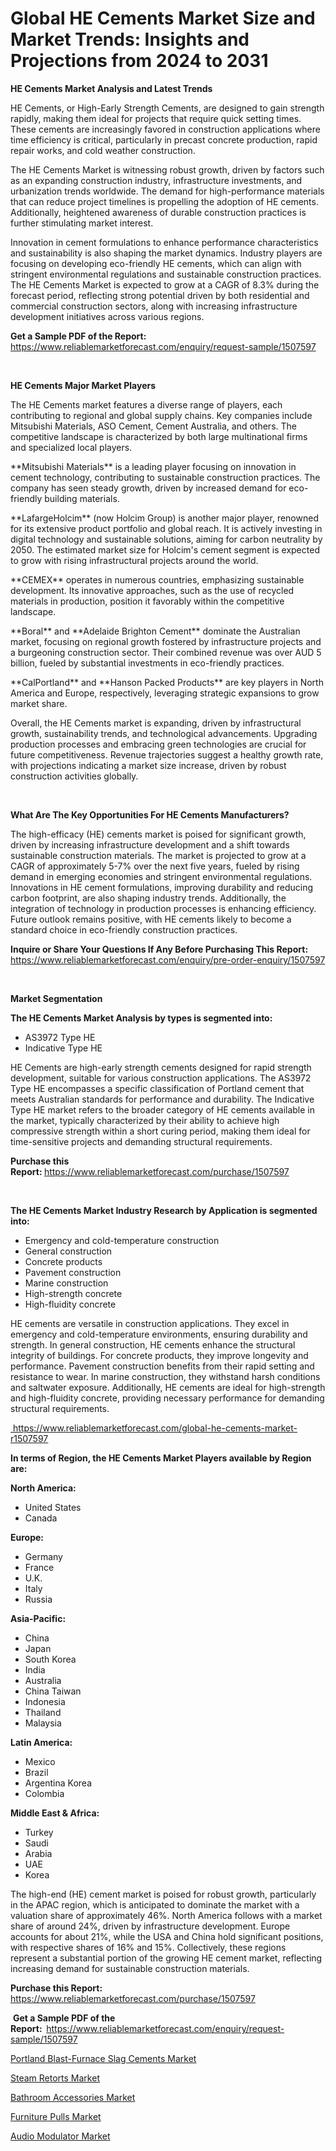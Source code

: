 <p><h1>Global HE Cements Market Size and Market Trends: Insights and Projections from 2024 to 2031</h1></p><p><strong>HE Cements Market Analysis and Latest Trends</strong></p>
<p><p>HE Cements, or High-Early Strength Cements, are designed to gain strength rapidly, making them ideal for projects that require quick setting times. These cements are increasingly favored in construction applications where time efficiency is critical, particularly in precast concrete production, rapid repair works, and cold weather construction. </p><p>The HE Cements Market is witnessing robust growth, driven by factors such as an expanding construction industry, infrastructure investments, and urbanization trends worldwide. The demand for high-performance materials that can reduce project timelines is propelling the adoption of HE cements. Additionally, heightened awareness of durable construction practices is further stimulating market interest.</p><p>Innovation in cement formulations to enhance performance characteristics and sustainability is also shaping the market dynamics. Industry players are focusing on developing eco-friendly HE cements, which can align with stringent environmental regulations and sustainable construction practices. The HE Cements Market is expected to grow at a CAGR of 8.3% during the forecast period, reflecting strong potential driven by both residential and commercial construction sectors, along with increasing infrastructure development initiatives across various regions.</p></p>
<p><strong>Get a Sample PDF of the Report:&nbsp;</strong> <a href="https://www.reliablemarketforecast.com/enquiry/request-sample/1507597">https://www.reliablemarketforecast.com/enquiry/request-sample/1507597</a></p>
<p>&nbsp;</p>
<p><strong>HE Cements Major Market Players</strong></p>
<p><p>The HE Cements market features a diverse range of players, each contributing to regional and global supply chains. Key companies include Mitsubishi Materials, ASO Cement, Cement Australia, and others. The competitive landscape is characterized by both large multinational firms and specialized local players.</p><p>**Mitsubishi Materials** is a leading player focusing on innovation in cement technology, contributing to sustainable construction practices. The company has seen steady growth, driven by increased demand for eco-friendly building materials. </p><p>**LafargeHolcim** (now Holcim Group) is another major player, renowned for its extensive product portfolio and global reach. It is actively investing in digital technology and sustainable solutions, aiming for carbon neutrality by 2050. The estimated market size for Holcim's cement segment is expected to grow with rising infrastructural projects around the world.</p><p>**CEMEX** operates in numerous countries, emphasizing sustainable development. Its innovative approaches, such as the use of recycled materials in production, position it favorably within the competitive landscape. </p><p>**Boral** and **Adelaide Brighton Cement** dominate the Australian market, focusing on regional growth fostered by infrastructure projects and a burgeoning construction sector. Their combined revenue was over AUD 5 billion, fueled by substantial investments in eco-friendly practices.</p><p>**CalPortland** and **Hanson Packed Products** are key players in North America and Europe, respectively, leveraging strategic expansions to grow market share. </p><p>Overall, the HE Cements market is expanding, driven by infrastructural growth, sustainability trends, and technological advancements. Upgrading production processes and embracing green technologies are crucial for future competitiveness. Revenue trajectories suggest a healthy growth rate, with projections indicating a market size increase, driven by robust construction activities globally.</p></p>
<p>&nbsp;</p>
<p><strong>What Are The Key Opportunities For HE Cements Manufacturers?</strong></p>
<p><p>The high-efficacy (HE) cements market is poised for significant growth, driven by increasing infrastructure development and a shift towards sustainable construction materials. The market is projected to grow at a CAGR of approximately 5-7% over the next five years, fueled by rising demand in emerging economies and stringent environmental regulations. Innovations in HE cement formulations, improving durability and reducing carbon footprint, are also shaping industry trends. Additionally, the integration of technology in production processes is enhancing efficiency. Future outlook remains positive, with HE cements likely to become a standard choice in eco-friendly construction practices.</p></p>
<p><strong>Inquire or Share Your Questions If Any Before Purchasing This Report:</strong> <a href="https://www.reliablemarketforecast.com/enquiry/pre-order-enquiry/1507597">https://www.reliablemarketforecast.com/enquiry/pre-order-enquiry/1507597</a></p>
<p>&nbsp;</p>
<p><strong>Market Segmentation</strong></p>
<p><strong>The HE Cements Market Analysis by types is segmented into:</strong></p>
<p><ul><li>AS3972 Type HE</li><li>Indicative Type HE</li></ul></p>
<p><p>HE Cements are high-early strength cements designed for rapid strength development, suitable for various construction applications. The AS3972 Type HE encompasses a specific classification of Portland cement that meets Australian standards for performance and durability. The Indicative Type HE market refers to the broader category of HE cements available in the market, typically characterized by their ability to achieve high compressive strength within a short curing period, making them ideal for time-sensitive projects and demanding structural requirements.</p></p>
<p><strong>Purchase this Report:&nbsp;</strong><a href="https://www.reliablemarketforecast.com/purchase/1507597">https://www.reliablemarketforecast.com/purchase/1507597</a></p>
<p>&nbsp;</p>
<p><strong>The HE Cements Market Industry Research by Application is segmented into:</strong></p>
<p><ul><li>Emergency and cold-temperature construction</li><li>General construction</li><li>Concrete products</li><li>Pavement construction</li><li>Marine construction</li><li>High-strength concrete</li><li>High-fluidity concrete</li></ul></p>
<p><p>HE cements are versatile in construction applications. They excel in emergency and cold-temperature environments, ensuring durability and strength. In general construction, HE cements enhance the structural integrity of buildings. For concrete products, they improve longevity and performance. Pavement construction benefits from their rapid setting and resistance to wear. In marine construction, they withstand harsh conditions and saltwater exposure. Additionally, HE cements are ideal for high-strength and high-fluidity concrete, providing necessary performance for demanding structural requirements.</p></p>
<p><a href="https://www.reliablemarketforecast.com/global-he-cements-market-r1507597">&nbsp;https://www.reliablemarketforecast.com/global-he-cements-market-r1507597</a></p>
<p><strong>In terms of Region, the HE Cements Market Players available by Region are:</strong></p>
<p>
    <p> <strong> North America: </strong>
        <ul>
            <li>United States</li>
            <li>Canada</li>
        </ul>
        </p> 
    <p> <strong> Europe: </strong>
        <ul>
            <li>Germany</li>
            <li>France</li>
            <li>U.K.</li>
            <li>Italy</li>
            <li>Russia</li>
        </ul>
        </p> 
    <p> <strong> Asia-Pacific: </strong>
        <ul>
            <li>China</li>
            <li>Japan</li>
            <li>South Korea</li>
            <li>India</li>
            <li>Australia</li>
            <li>China Taiwan</li>
            <li>Indonesia</li>
            <li>Thailand</li>
            <li>Malaysia</li>
        </ul>
        </p> 
    <p> <strong> Latin America: </strong>
        <ul>
            <li>Mexico</li>
            <li>Brazil</li>
            <li>Argentina Korea</li>
            <li>Colombia</li>
        </ul>
        </p> 
    <p> <strong> Middle East & Africa: </strong>
        <ul>
            <li>Turkey</li>
            <li>Saudi</li>
            <li>Arabia</li>
            <li>UAE</li>
            <li>Korea</li>
        </ul>
    </p>
    </p>
<p><p>The high-end (HE) cement market is poised for robust growth, particularly in the APAC region, which is anticipated to dominate the market with a valuation share of approximately 46%. North America follows with a market share of around 24%, driven by infrastructure development. Europe accounts for about 21%, while the USA and China hold significant positions, with respective shares of 16% and 15%. Collectively, these regions represent a substantial portion of the growing HE cement market, reflecting increasing demand for sustainable construction materials.</p></p>
<p><strong>Purchase this Report: </strong><a href="https://www.reliablemarketforecast.com/purchase/1507597">https://www.reliablemarketforecast.com/purchase/1507597</a></p>
<p>&nbsp;<strong>Get a Sample PDF of the Report:&nbsp;&nbsp;</strong><a href="https://www.reliablemarketforecast.com/enquiry/request-sample/1507597">https://www.reliablemarketforecast.com/enquiry/request-sample/1507597</a></p>
<p><strong></strong></p>
<p><p><a href="https://github.com/RickHolmes3/Market-Research-Report-List-6/blob/main/portland-blast-furnace-slag-cements-market.md">Portland Blast-Furnace Slag Cements Market</a></p><p><a href="https://www.linkedin.com/pulse/what-innovations-market-trends-shaping-steam-retorts-d8pse?trackingId=8A7yN4V7SD6nW5zPZ%2FHqyQ%3D%3D">Steam Retorts Market</a></p><p><a href="https://issuu.com/reportprime-2/docs/bathroom-accessories-market-size-20_bc7c4ddbb1bb6e">Bathroom Accessories Market</a></p><p><a href="https://medium.com/@fty54g/emerging-furniture-pulls-market-opportunities-market-analysis-for-investors-and-stakeholders-338490752c1b">Furniture Pulls Market</a></p><p><a href="https://issuu.com/reportprime-2/docs/audio-modulator-market-size-2030.pp_34f5b7d89748b0">Audio Modulator Market</a></p></p>
